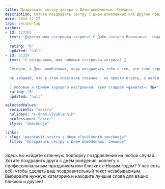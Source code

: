 ```yaml
---
title: Поздравить сестру актера с Днем влюбленных. Смешное
description: Хотите поздравить сестру с Днем влюбленных или другим праздником? Наш ИИ создаст незабываемое поздравление, а вы обязательно выделитесь среди других.  
date: 2024-12-27
tags: second tag
wishes:
- id: 123265
  text: "Дорогая моя сестричка-актриса! С Днём святого Валентина!  Надеюсь, твой нынешний роман будет успешнее, чем твоя последняя роль в студенческом спектакле (помнишь, тот трагический финал с застрявшим в костюме кроликом?). Пусть любовь бьет ключом, а не только слезами из-за непройденного кастинга!  Желаю тебе океана страсти и счастья, а также - ролей поинтереснее, чем \"девочка-подружка-второго-плана\"!
  "
  rating: "0"
  updated: "null"
- id: 31320
  text: "С праздником, моя любимая сестричка-актриса! 💖
  
  Сегодня, в День влюбленных, хочу поздравить тебя с тем, что твое сердце всегда готово к новым ролям! Желаю, чтобы твоя жизнь была не только сценой, но и настоящим романом с яркими эмоциями, неожиданными поворотами и, конечно, прекрасными любовными партнерами!
  
  Не забывай, что в этом спектакле главное - не просто играть, а найти свою настоящую любовь! Пусть с каждым днем твой личный сценарий становится все более захватывающим, а зрители – все более восхищенными!
  
  С любовью и гримом хорошего настроения, твоя старшая «фанатка»! 🎭❤️"
  rating: "0"
  updated: "null"

selectedValues:
  recipients: "sestru"
  holidays: "s-dnem-vlyublennih"
  professions: "akter"
  style: "smeshnoje"

links:
- slug: "pozdravit-sestru-s-dnem-vlyublennih-smeshnoje"
  title: "Поздравить сестру с Днем влюбленных. Смешное"
---
```


Здесь вы найдете отличную подборку поздравлений на любой случай.
Хотите поздравить друга с днём рождения, коллегу с профессиональным праздником или близких с Новым годом? У нас есть всё, чтобы сделать ваш поздравительный текст незабываемым. Выбирайте нужную категорию и находите лучшие слова для ваших близких и друзей!
